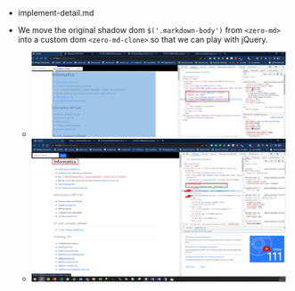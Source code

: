 * implement-detail.md

* We move the original shadow dom `$('.markdown-body')` from `<zero-md>` into a custom dom `<zero-md-clone>` so that we can play with jQuery.
    * ![Original zero-md dom structure.png](./imgs/0003.png)
    * ![Cloned structure.png](./imgs/0002.png)

